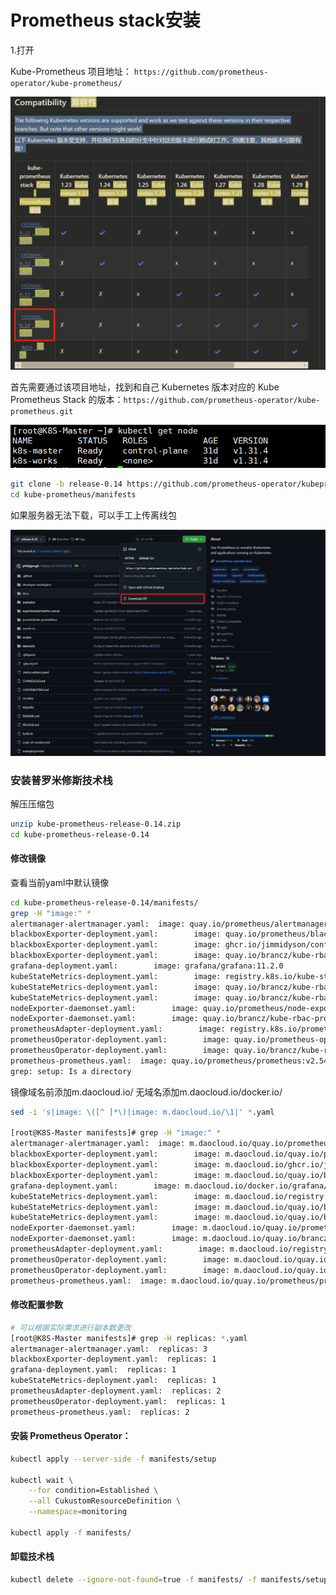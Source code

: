 # Prometheus stack安装

1.打开



Kube-Prometheus 项目地址： `https://github.com/prometheus-operator/kube-prometheus/`

![image-20250207090650445](./images/1.Prometheus/image-20250207090650445.png)

首先需要通过该项目地址，找到和自己 Kubernetes 版本对应的 Kube Prometheus Stack 的版本：`https://github.com/prometheus-operator/kube-prometheus.git`

<img src="./images/1.Prometheus/image-20250207090513039.png" alt="image-20250207090513039" style="zoom:200%;" />

```bash
git clone -b release-0.14 https://github.com/prometheus-operator/kubeprometheus.git
cd kube-prometheus/manifests
```

如果服务器无法下载，可以手工上传离线包

![image-20250207091908868](./images/1.Prometheus/image-20250207091908868.png)

### 安装普罗米修斯技术栈

解压压缩包

```bash
unzip kube-prometheus-release-0.14.zip
cd kube-prometheus-release-0.14
```

#### 修改镜像

查看当前yaml中默认镜像

```bash
cd kube-prometheus-release-0.14/manifests/
grep -H "image:" * 
alertmanager-alertmanager.yaml:  image: quay.io/prometheus/alertmanager:v0.27.0
blackboxExporter-deployment.yaml:        image: quay.io/prometheus/blackbox-exporter:v0.25.0
blackboxExporter-deployment.yaml:        image: ghcr.io/jimmidyson/configmap-reload:v0.13.1
blackboxExporter-deployment.yaml:        image: quay.io/brancz/kube-rbac-proxy:v0.18.1
grafana-deployment.yaml:        image: grafana/grafana:11.2.0
kubeStateMetrics-deployment.yaml:        image: registry.k8s.io/kube-state-metrics/kube-state-metrics:v2.13.0
kubeStateMetrics-deployment.yaml:        image: quay.io/brancz/kube-rbac-proxy:v0.18.1
kubeStateMetrics-deployment.yaml:        image: quay.io/brancz/kube-rbac-proxy:v0.18.1
nodeExporter-daemonset.yaml:        image: quay.io/prometheus/node-exporter:v1.8.2
nodeExporter-daemonset.yaml:        image: quay.io/brancz/kube-rbac-proxy:v0.18.1
prometheusAdapter-deployment.yaml:        image: registry.k8s.io/prometheus-adapter/prometheus-adapter:v0.12.0
prometheusOperator-deployment.yaml:        image: quay.io/prometheus-operator/prometheus-operator:v0.76.2
prometheusOperator-deployment.yaml:        image: quay.io/brancz/kube-rbac-proxy:v0.18.1
prometheus-prometheus.yaml:  image: quay.io/prometheus/prometheus:v2.54.1
grep: setup: Is a directory
```

镜像域名前添加m.daocloud.io/ 无域名添加m.daocloud.io/docker.io/

```bash
sed -i 's|image: \([^ ]*\)|image: m.daocloud.io/\1|' *.yaml

[root@K8S-Master manifests]# grep -H "image:" *
alertmanager-alertmanager.yaml:  image: m.daocloud.io/quay.io/prometheus/alertmanager:v0.27.0
blackboxExporter-deployment.yaml:        image: m.daocloud.io/quay.io/prometheus/blackbox-exporter:v0.25.0
blackboxExporter-deployment.yaml:        image: m.daocloud.io/ghcr.io/jimmidyson/configmap-reload:v0.13.1
blackboxExporter-deployment.yaml:        image: m.daocloud.io/quay.io/brancz/kube-rbac-proxy:v0.18.1
grafana-deployment.yaml:        image: m.daocloud.io/docker.io/grafana/grafana:11.2.0    # 修改为m.daocloud.io/docker.io/
kubeStateMetrics-deployment.yaml:        image: m.daocloud.io/registry.k8s.io/kube-state-metrics/kube-state-metrics:v2.13.0
kubeStateMetrics-deployment.yaml:        image: m.daocloud.io/quay.io/brancz/kube-rbac-proxy:v0.18.1
kubeStateMetrics-deployment.yaml:        image: m.daocloud.io/quay.io/brancz/kube-rbac-proxy:v0.18.1
nodeExporter-daemonset.yaml:        image: m.daocloud.io/quay.io/prometheus/node-exporter:v1.8.2
nodeExporter-daemonset.yaml:        image: m.daocloud.io/quay.io/brancz/kube-rbac-proxy:v0.18.1
prometheusAdapter-deployment.yaml:        image: m.daocloud.io/registry.k8s.io/prometheus-adapter/prometheus-adapter:v0.12.0
prometheusOperator-deployment.yaml:        image: m.daocloud.io/quay.io/prometheus-operator/prometheus-operator:v0.76.2
prometheusOperator-deployment.yaml:        image: m.daocloud.io/quay.io/brancz/kube-rbac-proxy:v0.18.1
prometheus-prometheus.yaml:  image: m.daocloud.io/quay.io/prometheus/prometheus:v2.54.1
```

#### 修改配置参数

```bash
# 可以根据实际需求进行副本数更改
[root@K8S-Master manifests]# grep -H replicas: *.yaml 
alertmanager-alertmanager.yaml:  replicas: 3
blackboxExporter-deployment.yaml:  replicas: 1
grafana-deployment.yaml:  replicas: 1
kubeStateMetrics-deployment.yaml:  replicas: 1
prometheusAdapter-deployment.yaml:  replicas: 2
prometheusOperator-deployment.yaml:  replicas: 1
prometheus-prometheus.yaml:  replicas: 2
```

#### 安装 Prometheus Operator：  

```bash
kubectl apply --server-side -f manifests/setup

kubectl wait \
	--for condition=Established \
	--all CukustomResourceDefinition \
	--namespace=monitoring

kubectl apply -f manifests/
```

#### 卸载技术栈

```bash
kubectl delete --ignore-not-found=true -f manifests/ -f manifests/setup
```





















































































